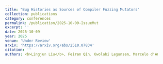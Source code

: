 ```yaml
---
title: "Bug Histories as Sources of Compiler Fuzzing Mutators"
collection: publications
category: conferences
permalink: /publication/2025-10-09-IssueMut
excerpt: ''
date: 2025-10-09
year: 2025
venue: 'Under Review'
arxiv: 'https://arxiv.org/abs/2510.07834'
citation: ''
authors: <b>Lingjun Liu</b>, Feiran Qin, Owolabi Legunsen, Marcelo d'Amorim
---
```



